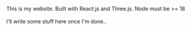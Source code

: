 This is my website. Built with React.js and Three.js. Node must be >= 18<br><br>I'll write some stuff here once I'm done..
